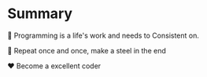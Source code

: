 # Summary

🚀 Programming is a life's work and needs to Consistent on.

👊 Repeat once and once, make a steel in the end

❤️ Become a excellent coder


